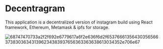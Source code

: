 # Decentragram
This application is a decentralized version of instagram build using React framework, Ethereum, Metamask & ipfs for storage.


![68747470733a2f2f692e6779617a6f2e636f6d2f65376661356430356566373830363431396234383937656363363638613034352e706e67](https://user-images.githubusercontent.com/56868253/147471116-4468035a-9ab1-45ba-9e31-41c541268b77.png)
